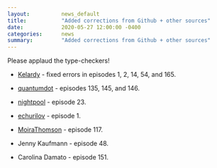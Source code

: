 ```yaml
---
layout:          news_default
title:           "Added corrections from Github + other sources"
date:            2020-05-27 12:00:00 -0400
categories:      news
summary:         "Added corrections from Github + other sources"
---
```


Please applaud the type-checkers!

- [Kelardy](https://github.com/Kelardry) - fixed errors in episodes 1, 2, 14, 54, and 165.

- [quantumdot](https://github.com/quantumdotdot) - episodes 135, 145, and 146.

- [nightpool](https://github.com/nightpool) - episode 23.

- [echurilov](https://github.com/echurilov) - episode 1.

- [MoiraThomson](https://github.com/MoiraThomson) - episode 117.

- Jenny Kaufmann - episode 48.

- Carolina Damato - episode 151.
